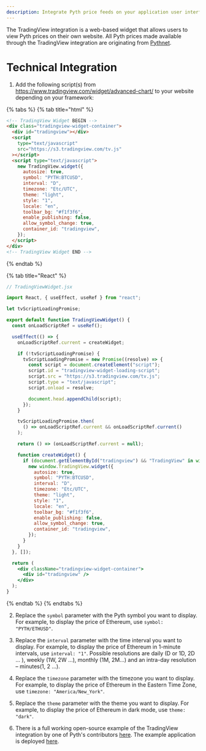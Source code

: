 ```yaml
---
description: Integrate Pyth price feeds on your application user interface with the TradingView widget
---
```


The TradingView integration is a web-based widget that allows users to view Pyth prices on their own website. All Pyth prices made available through the TradingView integration are originating from [Pythnet](../pythnet-price-feeds/pythnet-price-feeds.md).

# Technical Integration

1. Add the following script(s) from https://www.tradingview.com/widget/advanced-chart/ to your website depending on your framework:

{% tabs %}
{% tab title="html" %}

```html
<!-- TradingView Widget BEGIN -->
<div class="tradingview-widget-container">
  <div id="tradingview"></div>
  <script
    type="text/javascript"
    src="https://s3.tradingview.com/tv.js"
  ></script>
  <script type="text/javascript">
    new TradingView.widget({
      autosize: true,
      symbol: "PYTH:BTCUSD",
      interval: "D",
      timezone: "Etc/UTC",
      theme: "light",
      style: "1",
      locale: "en",
      toolbar_bg: "#f1f3f6",
      enable_publishing: false,
      allow_symbol_change: true,
      container_id: "tradingview",
    });
  </script>
</div>
<!-- TradingView Widget END -->
```

{% endtab %}

{% tab title="React" %}

```jsx
// TradingViewWidget.jsx

import React, { useEffect, useRef } from "react";

let tvScriptLoadingPromise;

export default function TradingViewWidget() {
  const onLoadScriptRef = useRef();

  useEffect(() => {
    onLoadScriptRef.current = createWidget;

    if (!tvScriptLoadingPromise) {
      tvScriptLoadingPromise = new Promise((resolve) => {
        const script = document.createElement("script");
        script.id = "tradingview-widget-loading-script";
        script.src = "https://s3.tradingview.com/tv.js";
        script.type = "text/javascript";
        script.onload = resolve;

        document.head.appendChild(script);
      });
    }

    tvScriptLoadingPromise.then(
      () => onLoadScriptRef.current && onLoadScriptRef.current()
    );

    return () => (onLoadScriptRef.current = null);

    function createWidget() {
      if (document.getElementById("tradingview") && "TradingView" in window) {
        new window.TradingView.widget({
          autosize: true,
          symbol: "PYTH:BTCUSD",
          interval: "D",
          timezone: "Etc/UTC",
          theme: "light",
          style: "1",
          locale: "en",
          toolbar_bg: "#f1f3f6",
          enable_publishing: false,
          allow_symbol_change: true,
          container_id: "tradingview",
        });
      }
    }
  }, []);

  return (
    <div className="tradingview-widget-container">
      <div id="tradingview" />
    </div>
  );
}
```

{% endtab %}
{% endtabs %}

2. Replace the `symbol` parameter with the Pyth symbol you want to display. For example, to display the price of Ethereum, use `symbol: "PYTH/ETHUSD"`.

3. Replace the `interval` parameter with the time interval you want to display. For example, to display the price of Ethereum in 1-minute intervals, use `interval: "1"`. Possible resolutions are daily (D or 1D, 2D ... ), weekly (1W, 2W ...), monthly (1M, 2M...) and an intra-day resolution – minutes(1, 2 ...).

4. Replace the `timezone` parameter with the timezone you want to display. For example, to display the price of Ethereum in the Eastern Time Zone, use `timezone: "America/New_York"`.

5. Replace the `theme` parameter with the theme you want to display. For example, to display the price of Ethereum in dark mode, use `theme: "dark"`.

6. There is a full working open-source example of the TradingView integration by one of Pyth's contributors [here](https://github.com/cctdaniel/pyth-tv-example). The example application is deployed [here](https://pyth-tv-example.vercel.app/).
